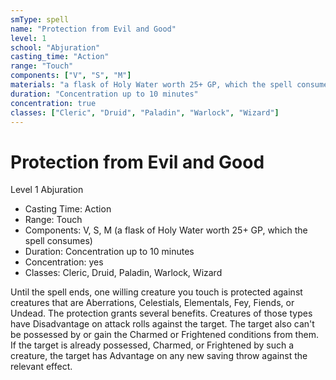 ```yaml
---
smType: spell
name: "Protection from Evil and Good"
level: 1
school: "Abjuration"
casting_time: "Action"
range: "Touch"
components: ["V", "S", "M"]
materials: "a flask of Holy Water worth 25+ GP, which the spell consumes"
duration: "Concentration up to 10 minutes"
concentration: true
classes: ["Cleric", "Druid", "Paladin", "Warlock", "Wizard"]
---
```


# Protection from Evil and Good
Level 1 Abjuration

- Casting Time: Action
- Range: Touch
- Components: V, S, M (a flask of Holy Water worth 25+ GP, which the spell consumes)
- Duration: Concentration up to 10 minutes
- Concentration: yes
- Classes: Cleric, Druid, Paladin, Warlock, Wizard

Until the spell ends, one willing creature you touch is protected against creatures that are Aberrations, Celestials, Elementals, Fey, Fiends, or Undead. The protection grants several benefits. Creatures of those types have Disadvantage on attack rolls against the target. The target also can't be possessed by or gain the Charmed or Frightened conditions from them. If the target is already possessed, Charmed, or Frightened by such a creature, the target has Advantage on any new saving throw against the relevant effect.
